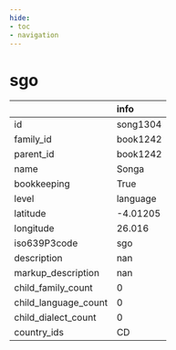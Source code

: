 ```yaml
---
hide:
- toc
- navigation
---
```

# sgo
|                      | info     |
|:---------------------|:---------|
| id                   | song1304 |
| family_id            | book1242 |
| parent_id            | book1242 |
| name                 | Songa    |
| bookkeeping          | True     |
| level                | language |
| latitude             | -4.01205 |
| longitude            | 26.016   |
| iso639P3code         | sgo      |
| description          | nan      |
| markup_description   | nan      |
| child_family_count   | 0        |
| child_language_count | 0        |
| child_dialect_count  | 0        |
| country_ids          | CD       |